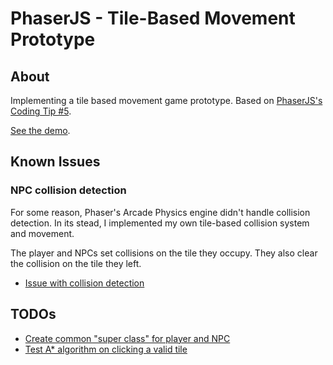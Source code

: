# PhaserJS - Tile-Based Movement Prototype

## About

Implementing a tile based movement game prototype. Based on [PhaserJS's Coding Tip #5](http://www.photonstorm.com/phaser/phaser-coding-tips-5).

[See the demo](https://rawgit.com/jansensan/test-phaser-js-tile-based-movement/master/src/index.html).

## Known Issues

### NPC collision detection

For some reason, Phaser's Arcade Physics engine didn't handle collision detection. In its stead, I implemented my own tile-based collision system and movement.

The player and NPCs set collisions on the tile they occupy. They also clear the collision on the tile they left.

- [Issue with collision detection](https://github.com/jansensan/test-phaser-js-tile-based-movement/issues/2)

## TODOs

- [Create common "super class" for player and NPC](https://github.com/jansensan/test-phaser-js-tile-based-movement/issues/3)
- [Test A* algorithm on clicking a valid tile](https://github.com/jansensan/test-phaser-js-tile-based-movement/issues/4)